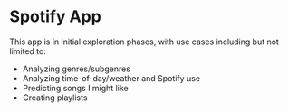 # Spotify App

This app is in initial exploration phases, with use cases including but not limited to:
* Analyzing genres/subgenres
* Analyzing time-of-day/weather and Spotify use
* Predicting songs I might like
* Creating playlists
